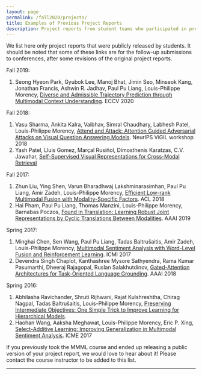 ```yaml
---
layout: page
permalink: /fall2020/projects/
title: Examples of Previous Project Reports
description: Project reports from student teams who participated in previous editions of the MMML course
---
```


We list here only project reports that were publicly released by students. It should be noted that some of these links are for the follow-up submissions to conferences, after some revisions of the original project reports.

Fall 2019:
1. Seong Hyeon Park, Gyubok Lee, Manoj Bhat, Jimin Seo, Minseok Kang, Jonathan Francis, Ashwin R. Jadhav, Paul Pu Liang, Louis-Philippe Morency, [Diverse and Admissible Trajectory Prediction through Multimodal Context Understanding](https://arxiv.org/abs/2003.03212). ECCV 2020

Fall 2018:
1. Vasu Sharma, Ankita Kalra, Vaibhav, Simral Chaudhary, Labhesh Patel, Louis-Philippe Morency, [Attend and Attack: Attention Guided Adversarial Attacks on Visual Question Answering Models](https://nips2018vigil.github.io/static/papers/accepted/33.pdf). NeurIPS ViGIL workshop 2018
2. Yash Patel, Lluis Gomez, Marçal Rusiñol, Dimosthenis Karatzas, C.V. Jawahar, [Self-Supervised Visual Representations for Cross-Modal Retrieval](https://arxiv.org/abs/1902.00378)

Fall 2017:
1. Zhun Liu, Ying Shen, Varun Bharadhwaj Lakshminarasimhan, Paul Pu Liang, Amir Zadeh, Louis-Philippe Morency, [Efficient Low-rank Multimodal Fusion with Modality-Specific Factors](https://arxiv.org/abs/1806.00064). ACL 2018
2. Hai Pham, Paul Pu Liang, Thomas Manzini, Louis-Philippe Morency, Barnabas Poczos, [Found in Translation: Learning Robust Joint Representations by Cyclic Translations Between Modalities](https://arxiv.org/abs/1812.07809). AAAI 2019

Spring 2017:
1. Minghai Chen, Sen Wang, Paul Pu Liang, Tadas Baltrušaitis, Amir Zadeh, Louis-Philippe Morency, [Multimodal Sentiment Analysis with Word-Level Fusion and Reinforcement Learning](https://arxiv.org/abs/1802.00924). ICMI 2017
2. Devendra Singh Chaplot, Kanthashree Mysore Sathyendra, Rama Kumar Pasumarthi, Dheeraj Rajagopal, Ruslan Salakhutdinov, [Gated-Attention Architectures for Task-Oriented Language Grounding](https://arxiv.org/abs/1706.07230). AAAI 2018

Spring 2016:
1. Abhilasha Ravichander, Shruti Rijhwani, Rajat Kulshreshtha, Chirag Nagpal, Tadas Baltrušaitis, Louis-Philippe Morency, [Preserving Intermediate Objectives: One Simple Trick to Improve Learning for Hierarchical Models](https://arxiv.org/abs/1706.07867). 
2. Haohan Wang, Aaksha Meghawat, Louis-Philippe Morency, Eric P. Xing, [Select-Additive Learning: Improving Generalization in Multimodal Sentiment Analysis](https://arxiv.org/abs/1609.05244). ICME 2017

If you previously took the MMML course and ended up releasing a public version of your project report, we would love to hear about it! Please contact the course instructor to be added to this list.

***
